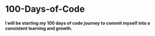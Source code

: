 # 100-Days-of-Code


#### I will be starting my 100 days of code journey to commit myself into a consistent learning and growth.
